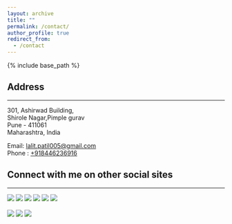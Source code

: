 ```yaml
---
layout: archive
title: ""
permalink: /contact/
author_profile: true
redirect_from:
  - /contact
---
```


{% include base_path %}

## Address
------------
301, Ashirwad Building,<br />
Shirole Nagar,Pimple gurav<br />
Pune - 411061<br />
Maharashtra, India<br />


Email: [lalit.patil005@gmail.com](mailto:lalit.patil005@gmail.com)<br />
Phone : [+918446236916](tel:+918446236916)<br />



## Connect with me on other social sites
----------------------------------------

[<img src ="https://img.shields.io/badge/website-%23.svg?&style=for-the-badge&logo=www&logoColor=white%22&color=black">](https://lalit-patil005.github.io)
[<img src ="https://img.shields.io/badge/email-%23.svg?&style=for-the-badge&logo=www&logoColor=white%22&color=black">](mailto:lalit.patil005@gmail.com)
[<img src="https://img.shields.io/badge/linkedin-%2312100E.svg?&style=for-the-badge&logo=linkedin&logoColor=white&color=black" />](https://www.linkedin.com/in/lalit-patil-51154619/)
[<img src="https://img.shields.io/badge/stack_overflow-%2312100E.svg?&style=for-the-badge&logo=stack-overflow&logoColor=white&color=black" />](https://stackoverflow.com/users/7452303/lalit-patil?tab=profile/)
[<img src="https://img.shields.io/badge/hackerrank-%2312100E.svg?&style=for-the-badge&logo=hackerrank&logoColor=white&color=black" />](https://www.hackerrank.com/lalitmpatil/)
[<img src="https://img.shields.io/badge/upwork-%2312100E.svg?&style=for-the-badge&logo=upwork&logoColor=white&color=black" />](https://www.upwork.com/freelancers/~019e0cc1334f38526a)<br /> <br />
[<img src="https://img.shields.io/badge/twitter-%231DA1F2.svg?&style=for-the-badge&logo=twitter&logoColor=white&color=black" />](https://twitter.com/lalit5387) 
[<img src="https://img.shields.io/badge/facebook-%2312100E.svg?&style=for-the-badge&logo=facebook&logoColor=white&color=black" />](https://www.facebook.com/lalit.m.patil)
[<img src="https://img.shields.io/badge/instagram-%2312100E.svg?&style=for-the-badge&logo=instagram&logoColor=white&color=black" />](https://www.instagram.com/lalit.m.patil)
